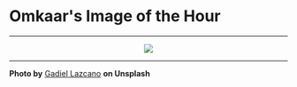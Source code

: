 # Omkaar's Image of the Hour

---

<div align="center">

<a href="https://unsplash.com/photos/the-radcliffe-camera-building-is-shown-with-the-sky-kPA7X2BgqV8">
  <img src="https://images.unsplash.com/photo-1749225595496-06cd2c49fa2b?crop=entropy&cs=tinysrgb&fit=max&fm=jpg&ixid=M3w3NjA2Nzh8MHwxfHJhbmRvbXx8fHx8fHx8fDE3NDk0ODEyMDB8&ixlib=rb-4.1.0&q=80&w=1080" style="max-width:100%; height:auto;">
</a>



</div>

---

**Photo by** [Gadiel Lazcano](https://unsplash.com/@gadiellv) **on Unsplash**
